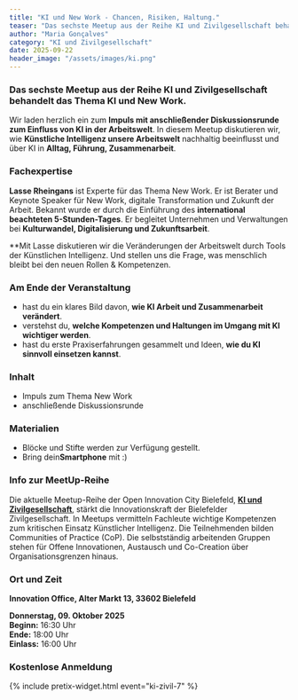```yaml
---
title: "KI und New Work - Chancen, Risiken, Haltung."
teaser: "Das sechste Meetup aus der Reihe KI und Zivilgesellschaft behandelt das Thema New Work."
author: "Maria Gonçalves"
category: "KI und Zivilgesellschaft"
date: 2025-09-22
header_image: "/assets/images/ki.png"
---
```


### Das sechste Meetup aus der Reihe KI und Zivilgesellschaft behandelt das Thema KI und New Work.  

Wir laden herzlich ein zum **Impuls mit anschließender Diskussionsrunde zum Einfluss von KI in der Arbeitswelt**. In diesem Meetup diskutieren wir, wie **Künstliche Intelligenz unsere Arbeitswelt** nachhaltig beeinflusst und über KI in **Alltag, Führung, Zusammenarbeit**.

### Fachexpertise
**Lasse Rheingans** ist Experte für das Thema New Work. Er ist Berater und Keynote Speaker für New Work, digitale Transformation und Zukunft der Arbeit. Bekannt wurde er durch die Einführung des **international beachteten 5-Stunden-Tages**.
Er begleitet Unternehmen und Verwaltungen bei **Kulturwandel, Digitalisierung und Zukunftsarbeit**.

**Mit Lasse diskutieren wir die Veränderungen der Arbeitswelt durch Tools der Künstlichen Intelligenz. Und stellen uns die Frage, was menschlich bleibt bei den neuen Rollen & Kompetenzen. 

### Am Ende der Veranstaltung
- hast du ein klares Bild davon, **wie KI Arbeit und Zusammenarbeit verändert**.
- verstehst du, **welche Kompetenzen und Haltungen im Umgang mit KI wichtiger werden**.
- hast du erste Praxiserfahrungen gesammelt und Ideen, **wie du KI sinnvoll einsetzen kannst**.

### Inhalt 
- Impuls zum Thema New Work 
- anschließende Diskussionsrunde

### Materialien
- Blöcke und Stifte werden zur Verfügung gestellt. 
- Bring dein**Smartphone** mit :)


### Info zur MeetUp-Reihe
Die aktuelle Meetup-Reihe der Open Innovation City Bielefeld, [**KI und Zivilgesellschaft**](https://oic-bielefeld.de/ki/), stärkt die Innovationskraft der Bielefelder Zivilgesellschaft. In Meetups vermitteln Fachleute wichtige Kompetenzen zum kritischen Einsatz Künstlicher Intelligenz. Die Teilnehmenden bilden Communities of Practice (CoP). Die selbstständig arbeitenden Gruppen stehen für Offene Innovationen, Austausch und Co-Creation über Organisationsgrenzen hinaus.

### Ort und Zeit
**Innovation Office, Alter Markt 13, 33602 Bielefeld**

**Donnerstag, 09. Oktober 2025**<br>
**Beginn:** 16:30 Uhr<br>
**Ende:** 18:00 Uhr<br>
**Einlass:** 16:00 Uhr

### Kostenlose Anmeldung
{% include pretix-widget.html event="ki-zivil-7" %}
